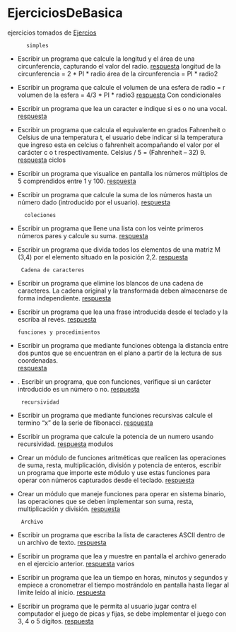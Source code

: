 # EjerciciosDeBasica
ejercicios tomados de 
[Ejercios](https://github.com/apdaza/universidad-ejercicios/blob/master/python/solucion%20guia%20ejercicios/ejercios%20pbas.pdf)

          simples
* Escribir un programa que calcule la longitud y el área de una circunferencia, capturando el
valor del radio.
[respuesta](https://github.com/jsmzdf/EjerciciosDeBasica/blob/master/E11.py)
longitud de la circunferencia = 2 * PI * radio
área de la circunferencia = PI * radio2
* Escribir un programa que calcule el volumen de una esfera de radio = r
volumen de la esfera = 4/3 * PI * radio3
[respuesta](https://github.com/jsmzdf/EjerciciosDeBasica/blob/master/E12.py)
          Con condicionales
* Escribir un programa que lea un caracter e indique si es o no una vocal.
[respuesta](https://github.com/jsmzdf/EjerciciosDeBasica/blob/master/E21.py)
* Escribir un programa que calcula el equivalente en grados Fahrenheit o Celsius de una
temperatura t, el usuario debe indicar si la temperatura que ingreso esta en celcius o
fahrenheit acompañando el valor por el carácter c o t respectivamente.
Celsius / 5 = (Fahrenheit – 32) 9.
[respuesta](https://github.com/jsmzdf/EjerciciosDeBasica/blob/master/E22.py)
         ciclos
* Escribir un programa que visualice en pantalla los números múltiplos de 5 comprendidos
entre 1 y 100.
[respuesta](https://github.com/jsmzdf/EjerciciosDeBasica/blob/master/E31.py)
* Escribir un programa que calcule la suma de los números hasta un número dado
(introducido por el usuario).
[respuesta](https://github.com/jsmzdf/EjerciciosDeBasica/blob/master/E32.py)

        coleciones 
* Escribir un programa que llene una lista con los veinte primeros números pares y calcule su
suma.
[respuesta](https://github.com/jsmzdf/EjerciciosDeBasica/blob/master/E41.py)
* Escribir un programa que divida todos los elementos de una matriz M (3,4) por el elemento
situado en la posición 2,2.
[respuesta](https://github.com/jsmzdf/EjerciciosDeBasica/blob/master/E42.py)

       Cadena de caracteres
* Escribir un programa que elimine los blancos de una cadena de caracteres. La cadena
original y la transformada deben almacenarse de forma independiente. 
[respuesta](https://github.com/jsmzdf/EjerciciosDeBasica/blob/master/E51.py)
* Escribir un programa que lea una frase introducida desde el teclado y la escriba al revés. 
[respuesta](https://github.com/jsmzdf/EjerciciosDeBasica/blob/master/E52.py)

      funciones y procedimientos
* Escribir un programa que mediante funciones obtenga la distancia entre dos puntos que se
encuentran en el plano a partir de la lectura de sus coordenadas.  
[respuesta](https://github.com/jsmzdf/EjerciciosDeBasica/blob/master/E61.py)
* . Escribir un programa, que con funciones, verifique si un carácter introducido es un número
o no.
[respuesta](https://github.com/jsmzdf/EjerciciosDeBasica/blob/master/E62.py)

       recursividad 
* Escribir un programa que mediante funciones recursivas calcule el termino “x” de la serie de fibonacci. 
[respuesta](https://github.com/jsmzdf/EjerciciosDeBasica/blob/master/E71.py)
* Escribir un programa que calcule la potencia de un numero usando recursividad.
[respuesta](https://github.com/jsmzdf/EjerciciosDeBasica/blob/master/E72.py)
       modulos
* Crear un módulo de funciones aritméticas que realicen las operaciones de suma, resta,
multiplicación, división y potencia de enteros, escribir un programa que importe este
módulo y use estas funciones para operar con números capturados desde el teclado.
[respuesta](https://github.com/jsmzdf/EjerciciosDeBasica/blob/master/E81.py)
* Crear un módulo que maneje funciones para operar en sistema binario, las operaciones que
se deben implementar son suma, resta, multiplicación y división.
[respuesta](https://github.com/jsmzdf/EjerciciosDeBasica/blob/master/E82.py)

       Archivo
* Escribir un programa que escriba la lista de caracteres ASCII dentro de un archivo de texto. 
[respuesta](https://github.com/jsmzdf/EjerciciosDeBasica/blob/master/E91_2.py)
* Escribir un programa que lea y muestre en pantalla el archivo generado en el ejercicio
anterior.
[respuesta](https://github.com/jsmzdf/EjerciciosDeBasica/blob/master/E91_2.py)
       varios
*  Escribir un programa que lea un tiempo en horas, minutos y segundos y empiece a
cronometrar el tiempo mostrándolo en pantalla hasta llegar al limite leído al inicio.
[respuesta](https://github.com/jsmzdf/EjerciciosDeBasica/blob/master/PicasFijas.py)
* Escribir un programa que le permita al usuario jugar contra el computador el juego de picas
y fijas, se debe implementar el juego con 3, 4 o 5 dígitos.
[respuesta](https://github.com/jsmzdf/EjerciciosDeBasica/blob/master/crono.py)
       
